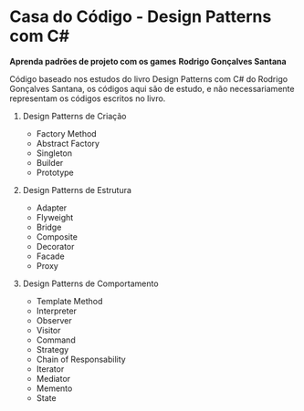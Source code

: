 # Casa do Código - Design Patterns com C#
**Aprenda padrões de projeto com os games**
**Rodrigo Gonçalves Santana**

Código baseado nos estudos do livro Design Patterns com C# do Rodrigo Gonçalves Santana, os códigos aqui são de estudo, e não necessariamente representam os códigos escritos no livro.

1. Design Patterns de Criação
    - Factory Method
    - Abstract Factory
    - Singleton
    - Builder
    - Prototype

2. Design Patterns de Estrutura
    - Adapter
    - Flyweight
    - Bridge
    - Composite
    - Decorator
    - Facade
    - Proxy

3. Design Patterns de Comportamento
    - Template Method
    - Interpreter
    - Observer
    - Visitor
    - Command
    - Strategy
    - Chain of Responsability
    - Iterator
    - Mediator
    - Memento
    - State

